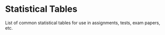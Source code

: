 # Statistical Tables

List of common statistical tables for use in assignments, tests, exam papers, etc.
